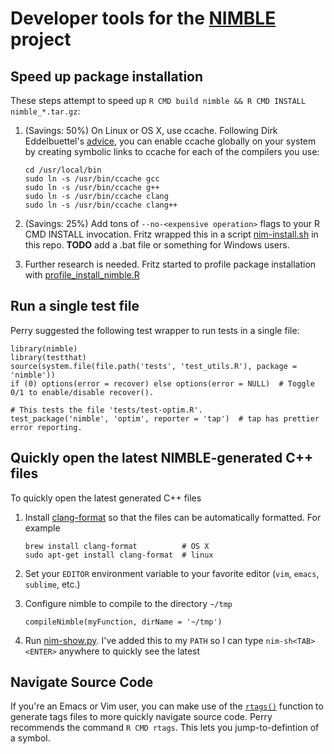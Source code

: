 # Developer tools for the [NIMBLE](http://r-nimble.org) project

## Speed up package installation

These steps attempt to speed up `R CMD build nimble && R CMD INSTALL nimble_*.tar.gz`:

1.  (Savings: 50%) On Linux or OS X, use ccache.
    Following Dirk Eddelbuettel's [advice](http://stackoverflow.com/questions/13929514/how-to-enable-ccache-on-linux), you can enable ccache globally on your system by creating symbolic links to ccache for each of the compilers you use: 

    ```{sh}
    cd /usr/local/bin
    sudo ln -s /usr/bin/ccache gcc
    sudo ln -s /usr/bin/ccache g++
    sudo ln -s /usr/bin/ccache clang
    sudo ln -s /usr/bin/ccache clang++
    ```

2.  (Savings: 25%) Add tons of `--no-<expensive operation>` flags to your R CMD INSTALL invocation.
     Fritz wrapped this in a script [nim-install.sh](nim-install.sh) in this repo.
     **TODO** add a .bat file or something for Windows users.
     
3.  Further research is needed. Fritz started to profile package installation with [profile_install_nimble.R](profile_install_nimble.R)

## Run a single test file

Perry suggested the following test wrapper to run tests in a single file:

```{r}
library(nimble)
library(testthat)
source(system.file(file.path('tests', 'test_utils.R'), package = 'nimble'))
if (0) options(error = recover) else options(error = NULL)  # Toggle 0/1 to enable/disable recover().

# This tests the file 'tests/test-optim.R'.
test_package('nimble', 'optim', reporter = 'tap')  # tap has prettier error reporting.
```

## Quickly open the latest NIMBLE-generated C++ files

To quickly open the latest generated C++ files

1.  Install [clang-format](https://clang.llvm.org/docs/ClangFormat.html)
    so that the files can be automatically formatted. For example

    ```{bash}
    brew install clang-format          # OS X
    sudo apt-get install clang-format  # linux
    ```

2.  Set your `EDITOR` environment variable to your favorite editor
    (`vim`, `emacs`, `sublime`, etc.)

3.  Configure nimble to compile to the directory `~/tmp`

    ```{r}
    compileNimble(myFunction, dirName = '~/tmp')
    ```

4.  Run [nim-show.py](nim-show.py).
    I've added this to my `PATH` so I can type `nim-sh<TAB><ENTER>`
    anywhere to quickly see the latest 

## Navigate Source Code

If you're an Emacs or Vim user, you can make use of the [`rtags()`](https://www.rdocumentation.org/packages/utils/versions/3.3.2/topics/rtags) function to generate tags files to more quickly navigate source code.
Perry recommends the command `R CMD rtags`.
This lets you jump-to-defintion of a symbol.
